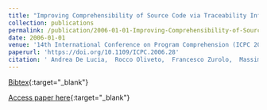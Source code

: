 ```yaml
---
title: "Improving Comprehensibility of Source Code via Traceability Information: a Controlled Experiment"
collection: publications
permalink: /publication/2006-01-01-Improving-Comprehensibility-of-Source-Code-via-Traceability-Information-a-Controlled-Experiment
date: 2006-01-01
venue: '14th International Conference on Program Comprehension (ICPC 2006), 14-16 June 2006, Athens, Greece'
paperurl: 'https://doi.org/10.1109/ICPC.2006.28'
citation: ' Andrea De Lucia,  Rocco Oliveto,  Francesco Zurolo,  Massimiliano Di Penta, &quot;Improving Comprehensibility of Source Code via Traceability Information: a Controlled Experiment.&quot; 14th International Conference on Program Comprehension (ICPC 2006), 14-16 June 2006, Athens, Greece, 2006.'
---
```

[Bibtex](https://dblp.org/rec/bib/conf/iwpc/LuciaOZP06){:target="_blank"}

[Access paper here](https://doi.org/10.1109/ICPC.2006.28){:target="_blank"}
